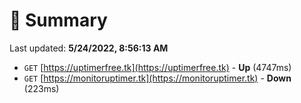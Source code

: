 # 📖 Summary
Last updated: **5/24/2022, 8:56:13 AM**

- `GET` [https://uptimerfree.tk](https://uptimerfree.tk) - **Up** (4747ms)
- `GET` [https://monitoruptimer.tk](https://monitoruptimer.tk) - **Down** (223ms)
